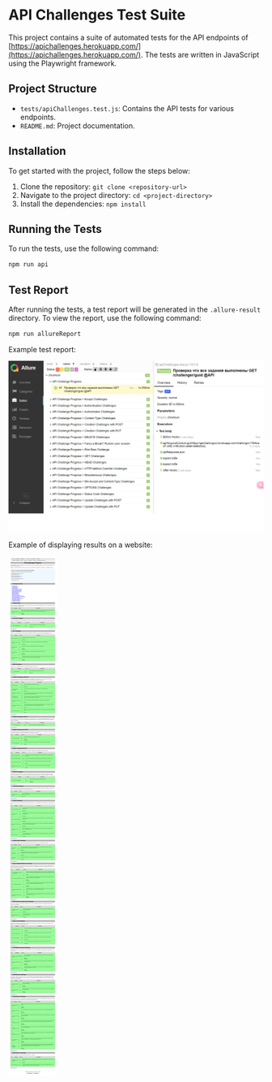 # API Challenges Test Suite

This project contains a suite of automated tests for the API endpoints of [https://apichallenges.herokuapp.com/](https://apichallenges.herokuapp.com/). The tests are written in JavaScript using the Playwright framework.

## Project Structure

- `tests/apiChallenges.test.js`: Contains the API tests for various endpoints.
- `README.md`: Project documentation.


## Installation
To get started with the project, follow the steps below:

1. Clone the repository: `git clone <repository-url>`
2. Navigate to the project directory: `cd <project-directory>`
3. Install the dependencies: `npm install`

## Running the Tests

To run the tests, use the following command:
```sh
npm run api
```

## Test Report

After running the tests, a test report will be generated in the `.allure-result` directory. To view the report, use the following command:
```sh
npm run allureReport
```

Example test report:

![Test Report](picture/Allure-Report.png)

Example of displaying results on a website:

![Website](picture/API-Challenges-Improve-your-API-Skills.png)